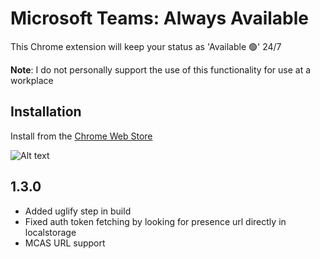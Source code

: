 # Microsoft Teams: Always Available

This Chrome extension will keep your status as 'Available 🟢' 24/7

**Note**: I do not personally support the use of this functionality for use at a workplace

## Installation

Install from the
[Chrome Web Store](https://chrome.google.com/webstore/detail/microsoft-teams-always-av/klbhkcdmilipmdaejfmhmphbdfiofoen?hl=en)

![Alt text](src/images/example_store_1280p.png?raw=true 'Title')

## 1.3.0

- Added uglify step in build
- Fixed auth token fetching by looking for presence url directly in localstorage
- MCAS URL support
